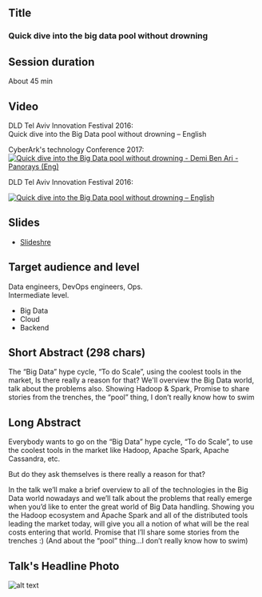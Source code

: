 ## Title
### Quick dive into the big data pool without drowning

## Session duration

About 45 min

## Video

DLD Tel Aviv Innovation Festival 2016:  
Quick dive into the Big Data pool without drowning – English

CyberArk's technology Conference 2017:
[![Quick dive into the Big Data pool without drowning - Demi Ben Ari - Panorays (Eng)](http://img.youtube.com/vi/4nI4yHrYmEY/0.jpg)](http://www.youtube.com/watch?v=4nI4yHrYmEY)

DLD Tel Aviv Innovation Festival 2016:

[![Quick dive into the Big Data pool without drowning – English](http://img.youtube.com/vi/6i3Hp-Ozkeg/0.jpg)](http://www.youtube.com/watch?v=6i3Hp-Ozkeg)

## Slides

- [Slideshre](https://www.slideshare.net/demibenari/quick-dive-into-the-big-data-pool-without-drowning) 

## Target audience and level

Data engineers, DevOps engineers, Ops.  
Intermediate level.

- Big Data
- Cloud
- Backend 

## Short Abstract (298 chars)

The “Big Data” hype cycle, “To do Scale”, using the coolest tools in the market, Is there really a reason for that?
We'll overview the Big Data world, talk about the problems also. Showing Hadoop & Spark, Promise to share stories from the trenches, the “pool” thing, I don’t really know how to swim

## Long Abstract

Everybody wants to go on the “Big Data” hype cycle, “To do Scale”, to use the coolest tools in the market like Hadoop, Apache Spark, Apache Cassandra, etc. 

But do they ask themselves is there really a reason for that? 

In the talk we’ll make a brief overview to all of the technologies in the Big Data world nowadays and we’ll talk about the problems that really emerge when you’d like to enter the great world of Big Data handling. 
Showing you the Hadoop ecosystem and Apache Spark and all of the distributed tools leading the market today, will give you all a notion of what will be the real costs entering that world. 
Promise that I’ll share some stories from the trenches :) 
(And about the “pool” thing...I don’t really know how to swim)

## Talk's Headline Photo

![alt text]( "None")
